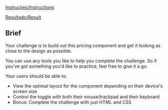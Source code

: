 [Instruções/Instructions](https://www.frontendmentor.io/challenges/pricing-component-with-toggle-8vPwRMIC)

[Resultado/Result]()

## Brief

Your challenge is to build out this pricing component and get it looking as close to the design as possible.

You can use any tools you like to help you complete the challenge. So if you've got something you'd like to practice, feel free to give it a go.

Your users should be able to:

- View the optimal layout for the component depending on their device's screen size
- Control the toggle with both their mouse/trackpad and their keyboard
- Bonus: Complete the challenge with just HTML and CSS
